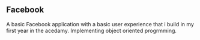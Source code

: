## Facebook

A basic Facebook application with a basic user experience that i build in my first year in the acedamy.
Implementing object oriented progrmming.
